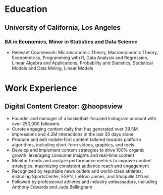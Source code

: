 # Education

## University of California, Los Angeles
### BA in Economics, Minor in Statistics and Data Science
- Relevant Coursework: Microeconomic Theory, Macroeconomic Theory, Econometrics, Programming with R, Data Analysis and
Regression, Linear Algebra and Applications, Probability and Statistics, Statistical Models and Data Mining, Linear Models

# Work Experience
## Digital Content Creator: @hoopsview
- Founder and manager of a basketball-focused Instagram account with over 250,000 followers
- Curate engaging content daily that has generated over 39.5M impressions and 4.2M interactions in the last 30 days alone
- Produce and edit mobile-first content tailored towards platform algorithms, including short-form videos, graphics, and reels
- Develop and implement content strategies to drive 100% organic growth, leveraging consumer insights and real-time content
- Monitor trends and analyze performance metrics to improve content strategies, maximizing consistent audience reach and engagement
- Recognized by reputable news outlets and world-class athletes, including SportsCenter, ESPN, LeBron James, and Shaquille O’Neal
- Followed by professional athletes and industry ambassadors, including Anthony Edwards and Jude Bellingham
